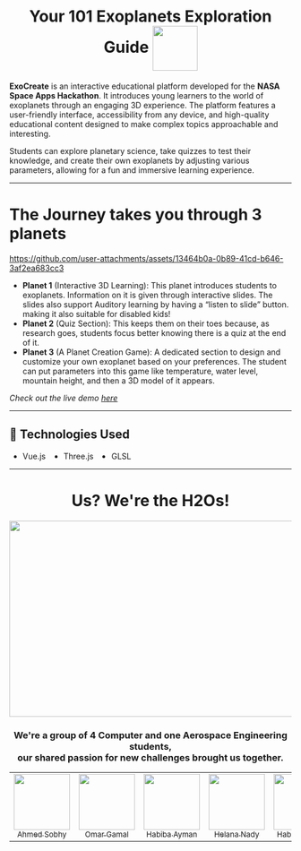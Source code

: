 <div align='center'>
<h1> Your 101 Exoplanets Exploration Guide <img  align= center width=80px height=80px src="https://media.tenor.com/lZE8tZGKLQ4AAAAi/saturn-v-space.gif"></h1>
</div>

**ExoCreate** is an interactive educational platform developed for the **NASA Space Apps Hackathon**. It introduces young learners to the world of exoplanets through an engaging 3D experience. The platform features a user-friendly interface, accessibility from any device, and high-quality educational content designed to make complex topics approachable and interesting.

Students can explore planetary science, take quizzes to test their knowledge, and create their own exoplanets by adjusting various parameters, allowing for a fun and immersive learning experience.

---
# The Journey takes you through 3 planets 


https://github.com/user-attachments/assets/13464b0a-0b89-41cd-b646-3af2ea683cc3


- **Planet 1** (Interactive 3D Learning): 
  This planet introduces students to exoplanets. Information on it is given through interactive slides. The slides also support Auditory learning by having a “listen to slide” button. making it also suitable for disabled kids! 
- **Planet 2** (Quiz Section): 
  This keeps them on their toes because, as research goes, students focus better knowing there is a quiz at the end of it. 
- **Planet 3** (A Planet Creation Game):
  A dedicated section to design and customize your own exoplanet based on your preferences. The student can put parameters into this game like temperature, water level, mountain height, and then a 3D model of it appears.

_Check out the live demo [here](https://exocreate.vercel.app/)_

---
## 🚀 Technologies Used

<ul style ="display: flex; flex-flow: row wrap; gap: 2rem;">
	<li>Vue.js</li>
	<li> Three.js</li>
	<li> GLSL</li>
</ul>
  
---

<div align='center'> <h1>Us? We're the H2Os!</h1>

<img src='https://github.com/user-attachments/assets/d3591104-d874-48f4-b126-544f6a013046' width=550px height=350px/>


<h3> We're a group of 4 Computer and one Aerospace Engineering students, </br>
our shared passion for new challenges brought us together. </h3>

</div>

 <table align='center'>
<tr>
  <td align = "center"> 
	<a href = "https://github.com/AhmedSobhy01">
	  <img src = "https://github.com/AhmedSobhy01.png" width = 100>
	  <br />
	  <sub> Ahmed Sobhy </sub>
	</a>
  </td>
    <td align = "center"> 
	<a href = "https://github.com/OmarGamal10">
	  <img src = "https://github.com/OmarGamal10.png" width = 100>
	  <br />
	  <sub> Omar Gamal </sub>
	</a>
  </td>
  <td align = "center"> 
	<a href = "https://github.com/habibayman">
	  <img src = "https://github.com/habibayman.png" width = 100>
	  <br />
	  <sub> Habiba Ayman </sub>
	</a>
  </td>
  <td align = "center"> 
	<a href = "https://github.com/HelanaNady">
	  <img src = "https://github.com/HelanaNady.png" width = 100>
	  <br />
	  <sub> Helana Nady</sub>
	</a>
  </td>
  <td align = "center"> 
	<a href = "https://github.com/HabibaMaheer">
	  <img src = "https://github.com/HabibaMaheer.png" width = 100>
	  <br />
	  <sub> Habiba Maher </sub>
	</a>
  </td>
</tr>
</table>
